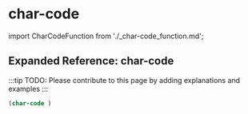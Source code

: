 # char-code

import CharCodeFunction from './_char-code_function.md';

<CharCodeFunction />

## Expanded Reference: char-code

:::tip
TODO: Please contribute to this page by adding explanations and examples
:::

```lisp
(char-code )
```
